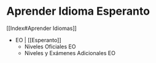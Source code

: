 # Aprender Idioma Esperanto

[[Index#Aprender Idiomas]]

* EO | [[Esperanto]]
	* Niveles Oficiales EO
	* Niveles y Exámenes Adicionales EO